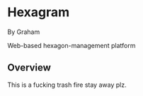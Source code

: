 Hexagram
========
By Graham

Web-based hexagon-management platform

## Overview

This is a fucking trash fire stay away plz.
